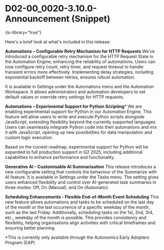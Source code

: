 # D02-00_0020-3.10.0-Announcement (Snippet)

{is-library="true"}

<snippet id="D02-00_0020-3.10.0-Announcement_snippet">

Here's a brief look at what's included in this release:

**Automations – Configurable Retry Mechanism for HTTP Requests**
We’ve introduced a configurable retry mechanism for the HTTP Request State in the Automation Engine, enhancing the reliability of automations. Users can now configure retry count, retry timer, and request timeout to handle transient errors more effectively. Implementing delay strategies, including exponential backoff between retries, ensures robust automation.

It is available in Settings under the Automations menu and the Automation Workspace. It allows administrators and automation developers to set default values or override retry settings for HTTP requests.

**Automations – Experimental Support for Python Scripting***
We are enabling experimental support for Python in our Automation Engine. This feature will allow users to write and execute Python scripts alongside JavaScript, extending flexibility beyond the currently supported languages. Users can seamlessly integrate Python code into their automations and mix it with JavaScript, opening up new possibilities for data manipulation and custom logic execution.

Based on the current roadmap, experimental support for Python will be expanded to full production support in Q2 2025, including additional capabilities to enhance performance and functionality.

**Generative AI - Customisable AI Summarisation**
This release introduces a new configurable setting that controls the behaviour of the Summarize with AI feature. It is available in Settings under the Tasks menu. The setting gives users enhanced flexibility and control over AI-generated task summaries in three modes: Off, On (Manual), and On (Automatic).

**Scheduling Enhancements - Flexible End-of-Month Event Scheduling**
This new feature allows automations and tasks to be scheduled on the last day of the month or the last occurrence of a specific weekday of the month, such as the last Friday. Additionally, scheduling tasks on the 1st, 2nd, 3rd, etc., weekday of the month is possible. This provides consistency and flexibility, helping organisations align activities with critical timeframes and ensuring better planning.

*This is currently only available through the Autonomics Early Adopters Program (EAP)

</snippet>